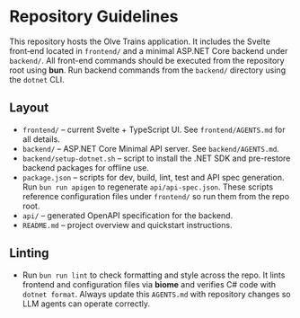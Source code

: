 # Repository Guidelines

This repository hosts the Olve Trains application.  It includes the Svelte
front‑end located in `frontend/` and a minimal ASP.NET Core backend under
`backend/`. All front-end commands should be executed from the repository root
using **bun**. Run backend commands from the `backend/` directory using the
`dotnet` CLI.

## Layout

- `frontend/` – current Svelte + TypeScript UI. See `frontend/AGENTS.md` for all
  details.
- `backend/` – ASP.NET Core Minimal API server. See `backend/AGENTS.md`.
- `backend/setup-dotnet.sh` – script to install the .NET SDK and pre-restore
  backend packages for offline use.
- `package.json` – scripts for dev, build, lint, test and API spec generation.
  Run `bun run apigen` to regenerate `api/api-spec.json`.
  These scripts reference
  configuration files under `frontend/` so run them from the repo root.
- `api/` – generated OpenAPI specification for the backend.
- `README.md` – project overview and quickstart instructions.
## Linting
- Run `bun run lint` to check formatting and style across the repo.
  It lints frontend and configuration files via **biome** and verifies C#
  code with `dotnet format`.
Always update this `AGENTS.md` with repository changes so LLM agents can operate correctly.
